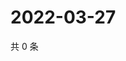 # 2022-03-27

共 0 条

<!-- BEGIN WEIBO -->
<!-- 最后更新时间 Sun Mar 27 2022 07:11:59 GMT+0800 (China Standard Time) -->

<!-- END WEIBO -->
